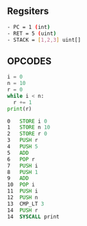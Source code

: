 ## Regsiters
```bash
- PC = 1 (int)
- RET = 5 (uint)
- STACK = [1,2,3] uint[]
```

## OPCODES

```python
i = 0
n = 10
r = 0
while i < n:
  r += 1
print(r)


```

```asm
0   STORE i 0
1   STORE n 10
2   STORE r 0
3   PUSH r
4   PUSH 5
5   ADD
6   POP r
7   PUSH i
8   PUSH 1
9   ADD
10  POP i
11  PUSH i
12  PUSH n
13  CMP_LT 3
14  PUSH r
14  SYSCALL print
```
